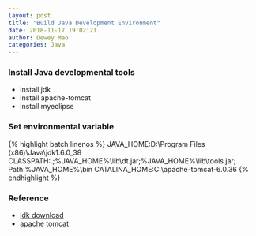 ```yaml
--- 
layout: post 
title: "Build Java Development Environment" 
date: 2018-11-17 19:02:21 
author: Dewey Mao 
categories: Java 
--- 
```

 
### Install Java developmental tools
- install jdk
- install apache-tomcat
- install myeclipse
 
### Set environmental variable
{% highlight batch linenos %}
JAVA_HOME:D:\Program Files (x86)\Java\jdk1.6.0_38
CLASSPATH:.;%JAVA_HOME%\lib\dt.jar;%JAVA_HOME%\lib\tools.jar;
Path:%JAVA_HOME%\bin
CATALINA_HOME:C:\apache-tomcat-6.0.36
{% endhighlight %}

### Reference 
- <a href="https://www.oracle.com/technetwork/java/javase/downloads/index.html" target="_blank"> jdk download </a> 
- <a href="http://tomcat.apache.org/" target="_blank"> apache tomcat </a> 
